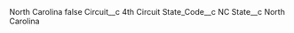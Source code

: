 <?xml version="1.0" encoding="UTF-8"?>
<CustomMetadata xmlns="http://soap.sforce.com/2006/04/metadata" xmlns:xsi="http://www.w3.org/2001/XMLSchema-instance" xmlns:xsd="http://www.w3.org/2001/XMLSchema">
    <label>North Carolina</label>
    <protected>false</protected>
    <values>
        <field>Circuit__c</field>
        <value xsi:type="xsd:string">4th Circuit</value>
    </values>
    <values>
        <field>State_Code__c</field>
        <value xsi:type="xsd:string">NC</value>
    </values>
    <values>
        <field>State__c</field>
        <value xsi:type="xsd:string">North Carolina</value>
    </values>
</CustomMetadata>
